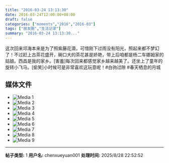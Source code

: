 ```yaml
---
title: "2016-03-24 13:13:30"
date: 2016-03-24T12:00:00+08:00
draft: false
categories: ["moments","2016","2016-03"]
tags: ["朋友圈","生活记录"]
summary: "2016-03-24 13:13:30..."
---
```


这次回来邛海本来是为了照紫藤花滴，可惜刚下过雨没有阳光，照起来都不梦幻了！不过赶上古茶花盛开，碗口大的茶花甚是娇艳，带上后咱都是杨二车娜姆家的姑娘。西昌是我的家乡。[害羞]每次回来都感觉家乡越来越美了。还坐上了童年的旋转小飞马。[偷笑]小时候可是非常喜欢这玩意呢！#白驹过隙 #春天栖息的月城

## 媒体文件

- ![Media 1](/Moments/photos/2016-03-24/201603241313300.jpg)
- ![Media 2](/Moments/photos/2016-03-24/201603241313301.jpg)
- ![Media 3](/Moments/photos/2016-03-24/201603241313302.jpg)
- ![Media 4](/Moments/photos/2016-03-24/201603241313303.jpg)
- ![Media 5](/Moments/photos/2016-03-24/201603241313304.jpg)
- ![Media 6](/Moments/photos/2016-03-24/201603241313305.jpg)
- ![Media 7](/Moments/photos/2016-03-24/201603241313306.jpg)
- ![Media 8](/Moments/photos/2016-03-24/201603241313307.jpg)
- ![Media 9](/Moments/photos/2016-03-24/201603241313308.jpg)

---

**帖子类型:** 1
**用户名:** chenxueyuan001
**处理时间:** 2025/8/28 22:52:52